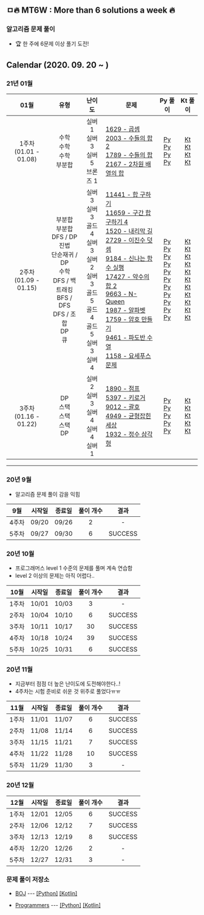 ## ㅁ:fire: MT6W : More than 6 solutions a week :fire:

### 알고리즘 문제 풀이

- :trophy: 한 주에 6문제 이상 풀기 도전!



## Calendar (2020. 09. 20 ~ )

### 21년 01월

|            01월             |                             유형                             |                            난이도                            | &nbsp;&nbsp;문제                                             |                           Py 풀이                            |                           Kt 풀이                            |
| :-------------------------: | :----------------------------------------------------------: | :----------------------------------------------------------: | ------------------------------------------------------------ | :----------------------------------------------------------: | :----------------------------------------------------------: |
| 1주차 <br />(01.01 - 01.08) |             수학<br />수학<br />수학<br />부분합             |         실버 1<br />실버 3<br />실버 5<br />브론즈 1         | [1629 - 곱셈](https://www.acmicpc.net/problem/1629)<br />[2003 - 수들의 합 2](https://www.acmicpc.net/problem/2003)<br />[1789 - 수들의 합](https://www.acmicpc.net/problem/1789)<br />[2167 - 2차원 배열의 합](https://www.acmicpc.net/problem/2167) | [Py](https://github.com/bky373/problem-solving/blob/master/by-python/py-boj/1629-%EA%B3%B1%EC%85%88.py) <br />[Py](https://github.com/bky373/problem-solving/blob/master/by-python/py-boj/2003-%EC%88%98%EB%93%A4%EC%9D%98%20%ED%95%A9%202.py) <br />[Py](https://github.com/bky373/problem-solving/blob/master/by-python/py-boj/1789-%EC%88%98%EB%93%A4%EC%9D%98%20%ED%95%A9.py) <br />[Py](https://github.com/bky373/problem-solving/blob/8d7b85518d1f67cfdd8ad96614161c7e68d526f1/by-python/py-boj/2167-2%EC%B0%A8%EC%9B%90%20%EB%B0%B0%EC%97%B4%EC%9D%98%20%ED%95%A9.py) | [Kt](https://github.com/bky373/problem-solving/blob/master/by-kotlin/kt-boj/solutions/1629-%EA%B3%B1%EC%85%88.kt)<br/>[Kt](https://github.com/bky373/problem-solving/blob/master/by-kotlin/kt-boj/solutions/2003-%EC%88%98%EB%93%A4%EC%9D%98%20%ED%95%A9%202.kt)<br />[Kt](https://github.com/bky373/problem-solving/blob/master/by-kotlin/kt-boj/solutions/1789-%EC%88%98%EB%93%A4%EC%9D%98%20%ED%95%A9.kt)<br />[Kt](https://github.com/bky373/problem-solving/commit/2830524565c9f8c990e9237a3bd7a6379db433b2) |
| 2주차<br />(01.09 - 01.15)  | 부분합<br />부분합<br />DFS / DP<br />진법<br />단순재귀 / DP<br />수학<br />DFS / 백트래킹<br />BFS / DFS<br />DFS / 조합<br />DP<br />큐 | 실버 3<br />실버 3<br />골드 4<br />실버 3<br />실버 2<br />실버 3<br />골드 5<br />골드 4<br />골드 5<br />실버 3<br />실버 4 | [11441 - 합 구하기](https://www.acmicpc.net/problem/11441)<br />[11659 - 구간 합 구하기 4](https://www.acmicpc.net/problem/11659)<br />[1520 - 내리막 길](https://www.acmicpc.net/problem/1520)<br />[2729 - 이진수 덧셈](https://www.acmicpc.net/problem/2729)<br />[9184 - 신나는 함수 실행](https://www.acmicpc.net/problem/9184)<br />[17427 - 약수의 합 2](https://www.acmicpc.net/problem/17427)<br />[9663 - N-Queen](https://www.acmicpc.net/problem/9663)<br />[1987 - 알파벳](https://www.acmicpc.net/problem/1987)<br />[1759 - 암호 만들기](https://www.acmicpc.net/problem/1759)<br />[9461 - 파도반 수열](https://www.acmicpc.net/problem/9461)<br />[1158 - 요세푸스 문제](https://www.acmicpc.net/problem/1158) | [Py](https://github.com/bky373/problem-solving/blob/master/by-python/py-boj/11441-%ED%95%A9%20%EA%B5%AC%ED%95%98%EA%B8%B0.py) <br />[Py](https://github.com/bky373/problem-solving/blob/master/by-python/py-boj/11659-%EA%B5%AC%EA%B0%84%20%ED%95%A9%20%EA%B5%AC%ED%95%98%EA%B8%B0%204.py)<br /> [Py](https://github.com/bky373/problem-solving/blob/master/by-python/py-boj/1520-%EB%82%B4%EB%A6%AC%EB%A7%89%20%EA%B8%B8.py) <br />[Py](https://github.com/bky373/problem-solving/blob/master/by-python/py-boj/2729-%EC%9D%B4%EC%A7%84%EC%88%98%20%EB%8D%A7%EC%85%88.py) <br />[Py](https://github.com/bky373/problem-solving/blob/master/by-python/py-boj/9184-%EC%8B%A0%EB%82%98%EB%8A%94%20%ED%95%A8%EC%88%98%20%EC%8B%A4%ED%96%89.py) <br />[Py](https://github.com/bky373/problem-solving/blob/master/by-python/py-boj/17427-%EC%95%BD%EC%88%98%EC%9D%98%20%ED%95%A9%202.py)<br /> [Py](https://github.com/bky373/problem-solving/blob/master/by-python/py-boj/9663-N-QUEEN.py) <br />[Py](https://github.com/bky373/problem-solving/blob/master/by-python/py-boj/1987-%EC%95%8C%ED%8C%8C%EB%B2%B3.py) <br />[Py](https://github.com/bky373/problem-solving/blob/master/by-python/py-boj/1759-%EC%95%94%ED%98%B8%20%EB%A7%8C%EB%93%A4%EA%B8%B0.py) <br />[Py](https://github.com/bky373/problem-solving/blob/master/by-python/py-boj/9461-%ED%8C%8C%EB%8F%84%EB%B0%98%20%EC%88%98%EC%97%B4.py)<br />[Py](https://github.com/bky373/problem-solving/blob/master/by-python/py-boj/1158-%EC%9A%94%EC%84%B8%ED%91%B8%EC%8A%A4%20%EB%AC%B8%EC%A0%9C.py) | [Kt](https://github.com/bky373/problem-solving/blob/master/by-kotlin/kt-boj/solutions/11441-%ED%95%A9%20%EA%B5%AC%ED%95%98%EA%B8%B0.kt)<br />[Kt](https://github.com/bky373/problem-solving/blob/master/by-kotlin/kt-boj/solutions/11659-%EA%B5%AC%EA%B0%84%20%ED%95%A9%20%EA%B5%AC%ED%95%98%EA%B8%B0%204.kt)<br /> [Kt](https://github.com/bky373/problem-solving/blob/master/by-kotlin/kt-boj/solutions/1520-%EB%82%B4%EB%A6%AC%EB%A7%89%20%EA%B8%B8.kt)<br />[Kt](https://github.com/bky373/problem-solving/blob/master/by-kotlin/kt-boj/solutions/2729-%EC%9D%B4%EC%A7%84%EC%88%98%20%EB%8D%A7%EC%85%88.kt)<br />[Kt](https://github.com/bky373/problem-solving/blob/master/by-kotlin/kt-boj/solutions/9184-%EC%8B%A0%EB%82%98%EB%8A%94%20%ED%95%A8%EC%88%98%20%EC%8B%A4%ED%96%89.kt)<br />[Kt](https://github.com/bky373/problem-solving/blob/master/by-kotlin/kt-boj/solutions/17427-%EC%95%BD%EC%88%98%EC%9D%98%20%ED%95%A9%202.kt)<br />[Kt](https://github.com/bky373/problem-solving/blob/master/by-kotlin/kt-boj/solutions/9663-N-QUEEN.kt)<br />[Kt](https://github.com/bky373/problem-solving/blob/master/by-kotlin/kt-boj/solutions/1987-%EC%95%8C%ED%8C%8C%EB%B2%B3.kt)<br />[Kt](https://github.com/bky373/problem-solving/blob/master/by-kotlin/kt-boj/solutions/1759-%EC%95%94%ED%98%B8%20%EB%A7%8C%EB%93%A4%EA%B8%B0.kt)<br />[Kt](https://github.com/bky373/problem-solving/blob/master/by-kotlin/kt-boj/solutions/9461-%ED%8C%8C%EB%8F%84%EB%B0%98%20%EC%88%98%EC%97%B4.kt)<br />[Kt](https://github.com/bky373/problem-solving/blob/master/by-kotlin/kt-boj/solutions/1158-%EC%9A%94%EC%84%B8%ED%91%B8%EC%8A%A4%20%EB%AC%B8%EC%A0%9C.kt) |
| 3주차<br />(01.16 - 01.22)  |           DP<br />스택<br />스택<br />스택<br />DP           |    실버 2<br />실버 3<br />실버 4<br />실버 4<br />실버 1    | [1890 - 점프](https://www.acmicpc.net/problem/1890)<br />[5397 - 키로거](https://www.acmicpc.net/problem/5397)<br />[9012 - 괄호](https://www.acmicpc.net/problem/9012)<br />[4949 - 균형잡힌 세상](https://www.acmicpc.net/problem/4949)<br />[1932 - 정수 삼각형](https://www.acmicpc.net/problem/1932) | [Py](https://github.com/bky373/problem-solving/blob/master/by-python/py-boj/1890-%EC%A0%90%ED%94%84.py)<br />[Py](https://github.com/bky373/problem-solving/blob/master/by-python/py-boj/5397-%ED%82%A4%EB%A1%9C%EA%B1%B0.py)<br />[Py](https://github.com/bky373/problem-solving/blob/master/by-python/py-boj/9012-%EA%B4%84%ED%98%B8.py)<br />[Py](https://github.com/bky373/problem-solving/blob/master/by-python/py-boj/4949-%EA%B7%A0%ED%98%95%EC%9E%A1%ED%9E%8C%20%EC%84%B8%EC%83%81.py)<br />[Py](https://github.com/bky373/problem-solving/blob/master/by-python/py-boj/1932-%EC%A0%95%EC%88%98%20%EC%82%BC%EA%B0%81%ED%98%95.py) | [Kt](https://github.com/bky373/problem-solving/blob/master/by-kotlin/kt-boj/solutions/1890-%EC%A0%90%ED%94%84.kt)<br />[Kt](https://github.com/bky373/problem-solving/blob/master/by-kotlin/kt-boj/solutions/5397-%ED%82%A4%EB%A1%9C%EA%B1%B0.kt)<br />[Kt](https://github.com/bky373/problem-solving/blob/master/by-kotlin/kt-boj/solutions/9012-%EA%B4%84%ED%98%B8.kt)<br />[Kt](https://github.com/bky373/problem-solving/blob/master/by-kotlin/kt-boj/solutions/4949-%EA%B7%A0%ED%98%95%EC%9E%A1%ED%9E%8C%20%EC%84%B8%EC%83%81.kt)<br />[Kt](https://github.com/bky373/problem-solving/blob/master/by-kotlin/kt-boj/solutions/1932-%EC%A0%95%EC%88%98%20%EC%82%BC%EA%B0%81%ED%98%95.kt) |




---


### 20년 9월

  - 알고리즘 문제 풀이 감을 익힘

|  9월  | 시작일 | 종료일 | 풀이 개수 |  결과   |
| :---: | :----: | :----: | :-------: | :-----: |
| 4주차 | 09/20  | 09/26  |     2     |    -    |
| 5주차 | 09/27  | 09/30  |     6     | SUCCESS |

### 20년 10월

  - 프로그래머스 level 1 수준의 문제를 풀며 계속 연습함
  - level 2 이상의 문제는 아직 어렵다..

| 10월  | 시작일 | 종료일 | 풀이 개수 |  결과   |
| :---: | :----: | :----: | :-------: | :-----: |
| 1주차 | 10/01  | 10/03  |     3     |    -    |
| 2주차 | 10/04  | 10/10  |     6     | SUCCESS |
| 3주차 | 10/11  | 10/17  |    30     | SUCCESS |
| 4주차 | 10/18  | 10/24  |    39     | SUCCESS |
| 5주차 | 10/25  | 10/31  |     6     | SUCCESS |

### 20년 11월

  - 지금부터 점점 더 높은 난이도에 도전해야한다..!
  - 4주차는 시험 준비로 쉬운 것 위주로 풀었다ㅠㅠ

| 11월  | 시작일 | 종료일 | 풀이 개수 |  결과   |
| :---: | :----: | :----: | :-------: | :-----: |
| 1주차 | 11/01  | 11/07  |     6     | SUCCESS |
| 2주차 | 11/08  | 11/14  |     6     | SUCCESS |
| 3주차 | 11/15  | 11/21  |     7     | SUCCESS |
| 4주차 | 11/22  | 11/28  |    10     | SUCCESS |
| 5주차 | 11/29  | 11/30  |     3     |    -    |

### 20년 12월

| 12월  | 시작일 | 종료일 | 풀이 개수 |  결과   |
| :---: | :----: | :----: | :-------: | :-----: |
| 1주차 | 12/01  | 12/05  |     6     | SUCCESS |
| 2주차 | 12/06  | 12/12  |     7     | SUCCESS |
| 3주차 | 12/13  | 12/19  |     8     | SUCCESS |
| 4주차 | 12/20  | 12/26  |     2     |    -    |
| 5주차 | 12/27  | 12/31  |     3     |    -    |



### 문제 풀이 저장소

- [BOJ](https://www.acmicpc.net/) --- [[Python]](https://github.com/bky373/problem-solving/tree/master/by-python/py-boj) [[Kotlin]](https://github.com/bky373/problem-solving/tree/master/by-kotlin/kt-boj/solutions)

- [Programmers](https://programmers.co.kr/) --- [[Python]](https://github.com/bky373/problem-solving/tree/master/by-python/py-programmers) [[Kotlin]](https://github.com/bky373/problem-solving/tree/master/by-kotlin/kt-programmers/solutions)

